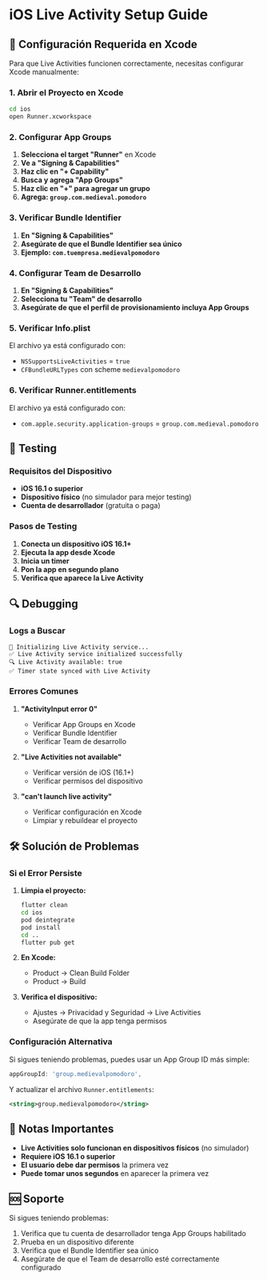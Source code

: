 # iOS Live Activity Setup Guide

## 🔧 **Configuración Requerida en Xcode**

Para que Live Activities funcionen correctamente, necesitas configurar Xcode manualmente:

### **1. Abrir el Proyecto en Xcode**

```bash
cd ios
open Runner.xcworkspace
```

### **2. Configurar App Groups**

1. **Selecciona el target "Runner"** en Xcode
2. **Ve a "Signing & Capabilities"**
3. **Haz clic en "+ Capability"**
4. **Busca y agrega "App Groups"**
5. **Haz clic en "+" para agregar un grupo**
6. **Agrega: `group.com.medieval.pomodoro`**

### **3. Verificar Bundle Identifier**

1. **En "Signing & Capabilities"**
2. **Asegúrate de que el Bundle Identifier sea único**
3. **Ejemplo: `com.tuempresa.medievalpomodoro`**

### **4. Configurar Team de Desarrollo**

1. **En "Signing & Capabilities"**
2. **Selecciona tu "Team" de desarrollo**
3. **Asegúrate de que el perfil de provisionamiento incluya App Groups**

### **5. Verificar Info.plist**

El archivo ya está configurado con:
- `NSSupportsLiveActivities` = `true`
- `CFBundleURLTypes` con scheme `medievalpomodoro`

### **6. Verificar Runner.entitlements**

El archivo ya está configurado con:
- `com.apple.security.application-groups` = `group.com.medieval.pomodoro`

## 🧪 **Testing**

### **Requisitos del Dispositivo**
- **iOS 16.1 o superior**
- **Dispositivo físico** (no simulador para mejor testing)
- **Cuenta de desarrollador** (gratuita o paga)

### **Pasos de Testing**

1. **Conecta un dispositivo iOS 16.1+**
2. **Ejecuta la app desde Xcode**
3. **Inicia un timer**
4. **Pon la app en segundo plano**
5. **Verifica que aparece la Live Activity**

## 🔍 **Debugging**

### **Logs a Buscar**

```
🚀 Initializing Live Activity service...
✅ Live Activity service initialized successfully
🔍 Live Activity available: true
✅ Timer state synced with Live Activity
```

### **Errores Comunes**

1. **"ActivityInput error 0"**
   - Verificar App Groups en Xcode
   - Verificar Bundle Identifier
   - Verificar Team de desarrollo

2. **"Live Activities not available"**
   - Verificar versión de iOS (16.1+)
   - Verificar permisos del dispositivo

3. **"can't launch live activity"**
   - Verificar configuración en Xcode
   - Limpiar y rebuildear el proyecto

## 🛠️ **Solución de Problemas**

### **Si el Error Persiste**

1. **Limpia el proyecto:**
   ```bash
   flutter clean
   cd ios
   pod deintegrate
   pod install
   cd ..
   flutter pub get
   ```

2. **En Xcode:**
   - Product → Clean Build Folder
   - Product → Build

3. **Verifica el dispositivo:**
   - Ajustes → Privacidad y Seguridad → Live Activities
   - Asegúrate de que la app tenga permisos

### **Configuración Alternativa**

Si sigues teniendo problemas, puedes usar un App Group ID más simple:

```dart
appGroupId: 'group.medievalpomodoro',
```

Y actualizar el archivo `Runner.entitlements`:

```xml
<string>group.medievalpomodoro</string>
```

## 📱 **Notas Importantes**

- **Live Activities solo funcionan en dispositivos físicos** (no simulador)
- **Requiere iOS 16.1 o superior**
- **El usuario debe dar permisos** la primera vez
- **Puede tomar unos segundos** en aparecer la primera vez

## 🆘 **Soporte**

Si sigues teniendo problemas:

1. Verifica que tu cuenta de desarrollador tenga App Groups habilitado
2. Prueba en un dispositivo diferente
3. Verifica que el Bundle Identifier sea único
4. Asegúrate de que el Team de desarrollo esté correctamente configurado
